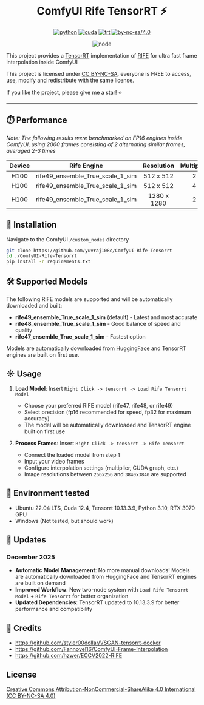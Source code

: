 <div align="center">

# ComfyUI Rife TensorRT ⚡

[![python](https://img.shields.io/badge/python-3.10.12-green)](https://www.python.org/downloads/release/python-31012/)
[![cuda](https://img.shields.io/badge/cuda-12.4-green)](https://developer.nvidia.com/cuda-downloads)
[![trt](https://img.shields.io/badge/TRT-10.13.3.9-green)](https://developer.nvidia.com/tensorrt)
[![by-nc-sa/4.0](https://img.shields.io/badge/license-CC--BY--NC--SA--4.0-lightgrey)](https://creativecommons.org/licenses/by-nc-sa/4.0/deed.en)

![node](https://github.com/user-attachments/assets/5fd6d529-300c-42a5-b9cf-46e031f0bcb5)


</div>

This project provides a [TensorRT](https://github.com/NVIDIA/TensorRT) implementation of [RIFE](https://github.com/hzwer/ECCV2022-RIFE) for ultra fast frame interpolation inside ComfyUI

This project is licensed under [CC BY-NC-SA](https://creativecommons.org/licenses/by-nc-sa/4.0/), everyone is FREE to access, use, modify and redistribute with the same license.

If you like the project, please give me a star! ⭐

---

## ⏱️ Performance

_Note: The following results were benchmarked on FP16 engines inside ComfyUI, using 2000 frames consisting of 2 alternating similar frames, averaged 2-3 times_

| Device | Rife Engine | Resolution| Multiplier | FPS |
| :----: | :-: | :-: | :-: | :-: |
|  H100  | rife49_ensemble_True_scale_1_sim | 512 x 512  | 2 | 45 |
|  H100  | rife49_ensemble_True_scale_1_sim | 512 x 512  | 4 | 57 |
|  H100  | rife49_ensemble_True_scale_1_sim | 1280 x 1280  | 2 | 21 |

## 🚀 Installation

Navigate to the ComfyUI `/custom_nodes` directory

```bash
git clone https://github.com/yuvraj108c/ComfyUI-Rife-Tensorrt
cd ./ComfyUI-Rife-Tensorrt
pip install -r requirements.txt
```

## 🛠️ Supported Models

The following RIFE models are supported and will be automatically downloaded and built:
   - **rife49_ensemble_True_scale_1_sim** (default) - Latest and most accurate
   - **rife48_ensemble_True_scale_1_sim** - Good balance of speed and quality
   - **rife47_ensemble_True_scale_1_sim** - Fastest option

Models are automatically downloaded from [HuggingFace](https://huggingface.co/yuvraj108c/rife-onnx) and TensorRT engines are built on first use.

## ☀️ Usage

1. **Load Model**: Insert `Right Click -> tensorrt -> Load Rife Tensorrt Model`
   - Choose your preferred RIFE model (rife47, rife48, or rife49)
   - Select precision (fp16 recommended for speed, fp32 for maximum accuracy)
   - The model will be automatically downloaded and TensorRT engine built on first use

2. **Process Frames**: Insert `Right Click -> tensorrt -> Rife Tensorrt`
   - Connect the loaded model from step 1
   - Input your video frames
   - Configure interpolation settings (multiplier, CUDA graph, etc.)
   - Image resolutions between `256x256` and `3840x3840` are supported 

## 🤖 Environment tested

- Ubuntu 22.04 LTS, Cuda 12.4, Tensorrt 10.13.3.9, Python 3.10, RTX 3070 GPU
- Windows (Not tested, but should work)

## 🚨 Updates

### December 2025
- **Automatic Model Management**: No more manual downloads! Models are automatically downloaded from HuggingFace and TensorRT engines are built on demand
- **Improved Workflow**: New two-node system with `Load Rife Tensorrt Model` + `Rife Tensorrt` for better organization
- **Updated Dependencies**: TensorRT updated to 10.13.3.9 for better performance and compatibility

## 👏 Credits

- https://github.com/styler00dollar/VSGAN-tensorrt-docker
- https://github.com/Fannovel16/ComfyUI-Frame-Interpolation
- https://github.com/hzwer/ECCV2022-RIFE

## License

[Creative Commons Attribution-NonCommercial-ShareAlike 4.0 International (CC BY-NC-SA 4.0)](https://creativecommons.org/licenses/by-nc-sa/4.0/)
